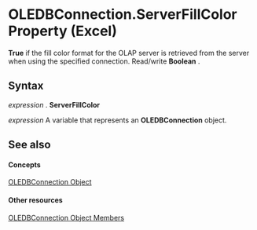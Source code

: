 
# OLEDBConnection.ServerFillColor Property (Excel)

 **True** if the fill color format for the OLAP server is retrieved from the server when using the specified connection. Read/write **Boolean** .


## Syntax

 _expression_ . **ServerFillColor**

 _expression_ A variable that represents an **OLEDBConnection** object.


## See also


#### Concepts


[OLEDBConnection Object](f246e544-9854-8e71-a7f7-dec57dd725e4.md)
#### Other resources


[OLEDBConnection Object Members](2f1a2f81-ee3a-1b60-8dc3-87818e1790c1.md)
